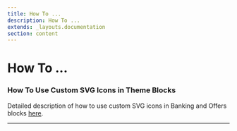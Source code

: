 ```yaml
---
title: How To ...
description: How To ...
extends: _layouts.documentation
section: content
---
```


# How To ...

### How To Use Custom SVG Icons in Theme Blocks

Detailed description of how to use custom SVG icons in Banking and Offers blocks [here](https://dinomatic.com/posts/using-custom-svg-icons-in-themes).

---

